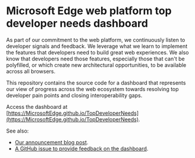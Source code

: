 # Microsoft Edge web platform top developer needs dashboard

As part of our commitment to the web platform, we continuously listen to developer signals and feedback. We leverage what we learn to implement the features that developers need to build great web experiences. We also know that developers need those features, especially those that can't be polyfilled, or which create new architectural opportunities, to be available across all browsers.

This repository contains the source code for a dashboard that represents our view of progress across the web ecosystem towards resolving top developer pain points and closing interoperability gaps.

Access the dashboard at [https://MicrosoftEdge.github.io/TopDeveloperNeeds](https://MicrosoftEdge.github.io/TopDeveloperNeeds).

See also:

* [Our announcement blog post](https://blogs.windows.com/msedgedev/2024/04/18/2024-web-platform-top-developer-needs-dashboard).
* [A GitHub issue to provide feedback on the dashboard](https://github.com/MicrosoftEdge/MSEdgeExplainers/issues/2000).
